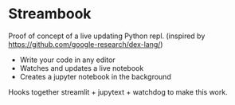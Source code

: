 # Streambook



Proof of concept of a live updating Python repl. (inspired by https://github.com/google-research/dex-lang/) 

* Write your code in any editor
* Watches and updates a live notebook
* Creates a jupyter notebook in the background

Hooks together streamlit + jupytext + watchdog to make this work. 

